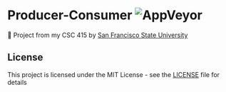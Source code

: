 # Producer-Consumer ![AppVeyor](https://img.shields.io/appveyor/ci/gruntjs/grunt.svg)
📗 Project from my CSC 415 by [San Francisco State University](https://cs.sfsu.edu/courses.html)
## License

This project is licensed under the MIT License - see the [LICENSE](https://github.com/Mvrs/Producer-Consumer/blob/master/LICENSE) file for details
